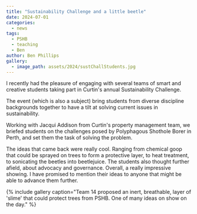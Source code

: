 ```yaml
---
title: "Sustainability Challenge and a little beetle"
date: 2024-07-01
categories:
  - news
tags:
  - PSHB
  - teaching
  - Ben
author: Ben Phillips
gallery:
  - image_path: assets/2024/sustChallStudents.jpg
---
```


I recently had the pleasure of engaging with several teams of smart and creative students taking part in Curtin's annual Sustainability Challenge.

The event (which is also a subject) bring students from diverse discipline backgrounds together to have a tilt at solving current issues in sustainability.

Working with Jacqui Addison from Curtin's property management team, we briefed students on the challenges posed by Polyphagous Shothole Borer in Perth, and set them the task of solving the problem.

The ideas that came back were really cool.  Ranging from chemical goop that could be sprayed on trees to form a protective layer, to heat treatment, to sonicating the beetles into beetlejuice.  The students also thought further afield, about advocacy and governance.  Overall, a really impressive showing.  I have promised to mention their ideas to anyone that might be able to advance them further.


{% include gallery caption="Team 14 proposed an inert, breathable, layer of 'slime' that could protect trees from PSHB. One of many ideas on show on the day." %}